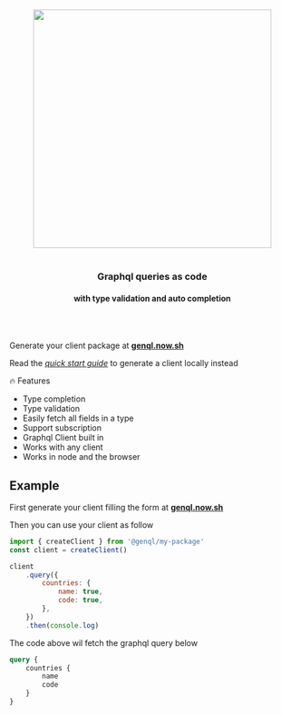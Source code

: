 <div align='center'>
    <br/>
    <br/>
    <img src='https://genql.now.sh/banner.jpg' width='420px'>
    <br/>
    <br/>
    <h3>Graphql queries as code</h3>
    <h4>with type validation and auto completion</h4>
    <br/>
    <br/>
</div>

Generate your client package at [**genql.now.sh**](https://genql.now.sh)

Read the [_quick start guide_](https://genql.now.sh/dokz) to generate a client locally instead

🔥 Features

-   Type completion
-   Type validation
-   Easily fetch all fields in a type
-   Support subscription
-   Graphql Client built in
-   Works with any client
-   Works in node and the browser

## Example

First generate your client filling the form at [**genql.now.sh**](https://genql.now.sh)

Then you can use your client as follow

```js
import { createClient } from '@genql/my-package'
const client = createClient()

client
    .query({
        countries: {
            name: true,
            code: true,
        },
    })
    .then(console.log)
```

The code above wil fetch the graphql query below

```graphql
query {
    countries {
        name
        code
    }
}
```
